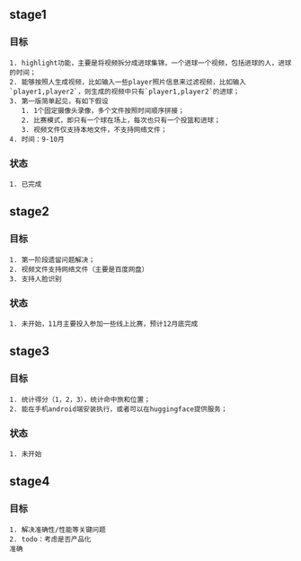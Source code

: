 ## stage1
### 目标
    1. highlight功能，主要是将视频拆分成进球集锦，一个进球一个视频，包括进球的人，进球的时间；
    2. 能够按照人生成视频，比如输入一些player照片信息来过滤视频，比如输入`player1,player2`，则生成的视频中只有`player1,player2`的进球；
    3. 第一版简单起见，有如下假设
       1. 1个固定摄像头录像，多个文件按照时间顺序拼接；
       2. 比赛模式，即只有一个球在场上，每次也只有一个投篮和进球；
       3. 视频文件仅支持本地文件，不支持网络文件；
    4. 时间：9-10月
### 状态
    1. 已完成

## stage2
### 目标
    1. 第一阶段遗留问题解决；
    2. 视频文件支持网络文件（主要是百度网盘）
    3. 支持人脸识别
### 状态
    1. 未开始，11月主要投入参加一些线上比赛，预计12月底完成

## stage3
### 目标
    1. 统计得分（1，2，3），统计命中旅和位置；
    2. 能在手机android端安装执行，或者可以在huggingface提供服务；
### 状态
    1. 未开始

## stage4
### 目标
    1. 解决准确性/性能等关键问题
    2. todo：考虑是否产品化
    准确